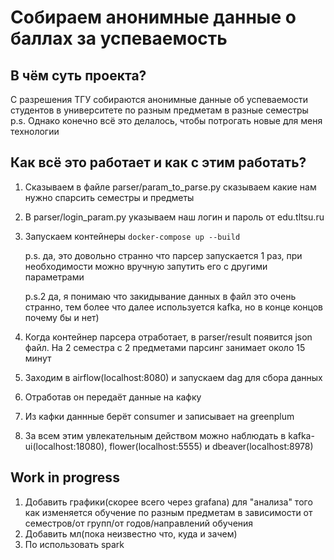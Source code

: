 # Собираем анонимные данные о баллах за успеваемость
## В чём суть проекта?
С разрешения ТГУ собираются анонимные данные об успеваемости студентов в университете по разным предметам в разные семестры 
p.s. Однако конечно всё это делалось, чтобы потрогать новые для меня технологии
## Как всё это работает и как с этим работать?
1. Сказываем в файле parser/param_to_parse.py сказываем какие нам нужно спарсить семестры и предметы
2. В parser/login_param.py указываем наш логин и пароль от edu.tltsu.ru
3. Запускаем контейнеры
   `docker-compose up --build`
   
    p.s. да, это довольно странно что парсер запускается 1 раз, при необходимости можно вручную запутить его с другими параметрами
    
    p.s.2 да, я понимаю что закидывание данных в файл это очень странно, тем более что далее используется kafka, но в конце концов почему бы и нет)
 
4. Когда контейнер парсера отработает, в parser/result появится json файл. На 2 семестра с 2 предметами парсинг занимает около 15 минут
5. Заходим в airflow(localhost:8080) и запускаем dag для сбора данных
6. Отработав он передаёт данные на кафку
7. Из кафки даннные берёт consumer и записывает на greenplum
8. За всем этим увлекательным действом можно наблюдать в kafka-ui(localhost:18080), flower(localhost:5555) и dbeaver(localhost:8978)
## Work in progress
1. Добавить графики(скорее всего через grafana) для "анализа" того как изменяется обучение по разным предметам в зависимости от семестров/от групп/от годов/направлений обучения
2. Добавить мл(пока неизвестно что, куда и зачем)
3. По использовать spark